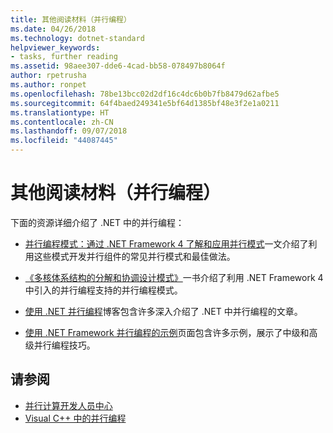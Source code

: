 ```yaml
---
title: 其他阅读材料（并行编程）
ms.date: 04/26/2018
ms.technology: dotnet-standard
helpviewer_keywords:
- tasks, further reading
ms.assetid: 98aee307-dde6-4cad-bb58-078497b8064f
author: rpetrusha
ms.author: ronpet
ms.openlocfilehash: 78be13bcc02d2df16c4dc6b0b7fb8479d62afbe5
ms.sourcegitcommit: 64f4baed249341e5bf64d1385bf48e3f2e1a0211
ms.translationtype: HT
ms.contentlocale: zh-CN
ms.lasthandoff: 09/07/2018
ms.locfileid: "44087445"
---
```

# <a name="for-further-reading-parallel-programming"></a>其他阅读材料（并行编程）

下面的资源详细介绍了 .NET 中的并行编程：

- [并行编程模式：通过 .NET Framework 4 了解和应用并行模式](https://www.microsoft.com/download/details.aspx?id=19222)一文介绍了利用这些模式开发并行组件的常见并行模式和最佳做法。

- [《多核体系结构的分解和协调设计模式》](https://msdn.microsoft.com/library/ff963553.aspx)一书介绍了利用 .NET Framework 4 中引入的并行编程支持的并行编程模式。

- [使用 .NET 并行编程](https://blogs.msdn.microsoft.com/pfxteam/)博客包含许多深入介绍了 .NET 中并行编程的文章。

- [使用 .NET Framework 并行编程的示例](https://code.msdn.microsoft.com/ParExtSamples)页面包含许多示例，展示了中级和高级并行编程技巧。

## <a name="see-also"></a>请参阅

- [并行计算开发人员中心](https://msdn.microsoft.com/vstudio/bb964701)  
- [Visual C++ 中的并行编程](/cpp/parallel/parallel-programming-in-visual-cpp)  